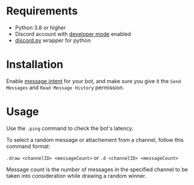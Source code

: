 Requirements
===============

* Python 3.8 or higher
* Discord account with [developer mode][dev] enabled
* [discord.py][wrapper] wrapper for python

Installation
===============

Enable [message intent][intent] for your bot, and make sure you give it the `Send Messages` and `Read Message History` permission.

Usage
===============
Use the `.ping` command to check the bot's latency. 

To select a random message or attachement from a channel, follow this command format: 

`.draw <channelID> <messageCount>` or  `.d <channelID> <messageCount>` 

Message count is the number of messages in the specified channel to be taken into consideration while drawing a random winner.

[dev]: https://www.golinuxcloud.com/discord-developer-mode/
[wrapper]: https://pypi.org/project/discord.py/
[intent]: https://autocode.com/discord/threads/what-are-discord-privileged-intents-and-how-do-i-enable-them-tutorial-0c3f9977/
